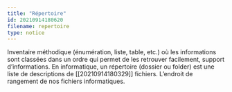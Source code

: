 ```yaml
---
title: "Répertoire"
id: 20210914180620
filename: repertoire
type: notice
---
```


Inventaire méthodique (énumération, liste, table, etc.) où les informations sont classées dans un ordre qui permet de les retrouver facilement, support d’informations. En informatique, un répertoire (dossier ou folder) est une liste de descriptions de [[20210914180329]] fichiers. L’endroit de rangement de nos fichiers informatiques.

